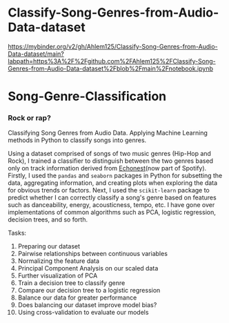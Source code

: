 # Classify-Song-Genres-from-Audio-Data-dataset

https://mybinder.org/v2/gh/Ahlem125/Classify-Song-Genres-from-Audio-Data-dataset/main?labpath=https%3A%2F%2Fgithub.com%2FAhlem125%2FClassify-Song-Genres-from-Audio-Data-dataset%2Fblob%2Fmain%2Fnotebook.ipynb


<!-- [![Binder](https://mybinder.org/badge_logo.svg)](https://mybinder.org/v2/gh/Ahlem125/Classify-Song-Genres-from-Audio-Data-dataset/main?labpath=notebook.ipynb) -->
# Song-Genre-Classification
### Rock or rap?
 Classifying Song Genres from Audio Data. Applying Machine Learning methods in Python to classify songs into genres.

Using a dataset comprised of songs of two music genres (Hip-Hop and Rock), I trained a classifier to distinguish between the two genres based only on track information derived from [Echonest](http://the.echonest.com/)(now part of Spotify). Firstly, I used the ```pandas``` and ```seaborn``` packages in Python for subsetting the data, aggregating information, and creating plots when exploring the data for obvious trends or factors. Next, I used the ```scikit-learn``` package to predict whether I can correctly classify a song's genre based on features such as danceability, energy, acousticness, tempo, etc. I have gone over implementations of common algorithms such as PCA, logistic regression, decision trees, and so forth.

Tasks:
1. Preparing our dataset
2. Pairwise relationships between continuous variables
3. Normalizing the feature data
4. Principal Component Analysis on our scaled data
5. Further visualization of PCA
6. Train a decision tree to classify genre
7. Compare our decision tree to a logistic regression
8. Balance our data for greater performance
9. Does balancing our dataset improve model bias?
10. Using cross-validation to evaluate our models
